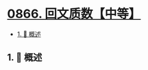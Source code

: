 # [0866. 回文质数【中等】](https://github.com/tnotesjs/TNotes.leetcode/tree/main/notes/0866.%20%E5%9B%9E%E6%96%87%E8%B4%A8%E6%95%B0%E3%80%90%E4%B8%AD%E7%AD%89%E3%80%91)

<!-- region:toc -->

- [1. 📝 概述](#1--概述)

<!-- endregion:toc -->

## 1. 📝 概述
